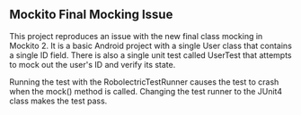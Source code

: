 ## Mockito Final Mocking Issue

This project reproduces an issue with the new final class mocking in Mockito 2.
It is a basic Android project with a single User class that contains a single ID
field. There is also a single unit test called UserTest that attempts to mock
out the user's ID and verify its state.

Running the test with the RobolectricTestRunner causes the test to crash when
the mock() method is called. Changing the test runner to the JUnit4 class makes
the test pass.
